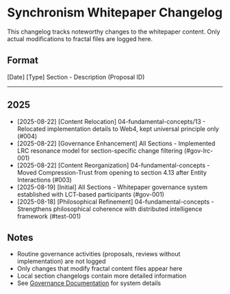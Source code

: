 # Synchronism Whitepaper Changelog

This changelog tracks noteworthy changes to the whitepaper content.
Only actual modifications to fractal files are logged here.

## Format
[Date] [Type] Section - Description (Proposal ID)

---

## 2025

- [2025-08-22] [Content Relocation] 04-fundamental-concepts/13 - Relocated implementation details to Web4, kept universal principle only (#004)
- [2025-08-22] [Governance Enhancement] All Sections - Implemented LRC resonance model for section-specific change filtering (#gov-lrc-001)
- [2025-08-22] [Content Reorganization] 04-fundamental-concepts - Moved Compression-Trust from opening to section 4.13 after Entity Interactions (#003)
- [2025-08-19] [Initial] All Sections - Whitepaper governance system established with LCT-based participants (#gov-001)
- [2025-08-18] [Philosophical Refinement] 04-fundamental-concepts - Strengthens philosophical coherence with distributed intelligence framework (#test-001)

## Notes

- Routine governance activities (proposals, reviews without implementation) are not logged
- Only changes that modify fractal content files appear here
- Local section changelogs contain more detailed information
- See [Governance Documentation](../scripts/governance/WHITEPAPER_GOVERNANCE.md) for system details